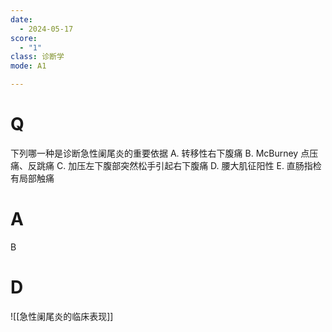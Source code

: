 ```yaml
---
date:
  - 2024-05-17
score:
  - "1"
class: 诊断学
mode: A1

---
```

# Q
下列哪一种是诊断急性阑尾炎的重要依据
A. 转移性右下腹痛
B. McBurney 点压痛、反跳痛
C. 加压左下腹部突然松手引起右下腹痛
D. 腰大肌征阳性
E. 直肠指检有局部触痛

# A

B


# D
![[急性阑尾炎的临床表现]]